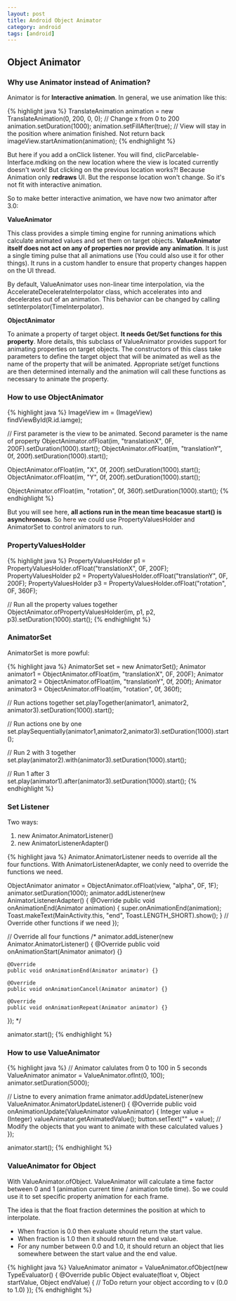 ```yaml
---
layout: post
title: Android Object Animator
category: android
tags: [android]
---
```


## Object Animator

### Why use Animator instead of Animation?

Animator is for **Interactive animation**. In general, we use animation like this: 

{% highlight java %}
TranslateAnimation animation = new TranslateAnimation(0, 200, 0, 0); // Change x from 0 to 200 animation.setDuration(1000); 
animation.setFillAfter(true); // View will stay in the position where animation finished. Not return back 
imageView.startAnimation(animation);
{% endhighlight %}

But here if you add a onClick listener. You will find, clicParcelable-Interface.mdking on the new location where the view is located currently doesn't work! But clicking on the previous location works?! Because Animation only **redraws** UI. But the response location won't change. So it's not fit with interactive animation.

So to make better interactive animation, we have now two animator after 3.0:

**ValueAnimator**

This class provides a simple timing engine for running animations which calculate animated values and set them on target objects. **ValueAnimator itself does not act on any of properties nor provide any animation**. It is just a single timing pulse that all animations use (You could also use it for other things). It runs in a custom handler to ensure that property changes happen on the UI thread.

By default, ValueAnimator uses non-linear time interpolation, via the AccelerateDecelerateInterpolator class, which accelerates into and decelerates out of an animation. This behavior can be changed by calling setInterpolator(TimeInterpolator).

**ObjectAnimator**

To animate a property of target object. **It needs Get/Set functions for this property**. More details, this subclass of ValueAnimator provides support for animating properties on target objects. The constructors of this class take parameters to define the target object that will be animated as well as the name of the property that will be animated. Appropriate set/get functions are then determined internally and the animation will call these functions as necessary to animate the property.

### How to use ObjectAnimator

{% highlight java %}
ImageView im = (ImageView) findViewById(R.id.iamge);

// First parameter is the view to be animated. Second parameter is the name of property
ObjectAnimator.ofFloat(im, "translationX", 0F, 200F).setDuration(1000).start(); 
ObjectAnimator.ofFloat(im, "translationY", 0f, 200f).setDuration(1000).start();

ObjectAnimator.ofFloat(im, "X", 0f, 200f).setDuration(1000).start(); 
ObjectAnimator.ofFloat(im, "Y", 0f, 200f).setDuration(1000).start();

ObjectAnimator.ofFloat(im, "rotation", 0f, 360f).setDuration(1000).start();
{% endhighlight %}

But you will see here, **all actions run in the mean time beacasue start() is asynchronous**. So here we could use PropertyValuesHolder and AnimatorSet to control animators to run.

### PropertyValuesHolder

{% highlight java %}
PropertyValuesHolder p1 = PropertyValuesHolder.ofFloat("translationX", 0F, 200F); PropertyValuesHolder p2 = PropertyValuesHolder.ofFloat("translationY", 0F, 200F); PropertyValuesHolder p3 = PropertyValuesHolder.ofFloat("rotation", 0F, 360F); 

// Run all the property values together 
ObjectAnimator.ofPropertyValuesHolder(im, p1, p2, p3).setDuration(1000).start();
{% endhighlight %}

### AnimatorSet

AnimatorSet is more powful:

{% highlight java %}
AnimatorSet set = new AnimatorSet(); 
Animator animator1 = ObjectAnimator.ofFloat(im, "translationX", 0F, 200F); 
Animator animator2 = ObjectAnimator.ofFloat(im, "translationY", 0f, 200f); 
Animator animator3 = ObjectAnimator.ofFloat(im, "rotation", 0f, 360f);

// Run actions together
set.playTogether(animator1, animator2, animator3).setDuration(1000).start();

// Run actions one by one
set.playSequentially(animator1,animator2,animator3).setDuration(1000).start();

// Run 2 with 3 together
set.play(animator2).with(animator3).setDuration(1000).start();

// Run 1 after 3
set.play(animator1).after(animator3).setDuration(1000).start();
{% endhighlight %}

### Set Listener

Two ways:
1. new Animator.AnimatorListener()
2. new AnimatorListenerAdapter()

{% highlight java %}
Animator.AnimatorListener needs to override all the four functions. With AnimatorListenerAdapter, we conly need to override the functions we need.

ObjectAnimator animator = ObjectAnimator.ofFloat(view, "alpha", 0F, 1F); 
animator.setDuration(1000); 
animator.addListener(new AnimatorListenerAdapter() { 
	@Override 
	public void onAnimationEnd(Animator animation) { 
		super.onAnimationEnd(animation); 
		Toast.makeText(MainActivity.this, "end", Toast.LENGTH_SHORT).show(); 
	}
	// Override other functions if we need
}); 

// Override all four functions
/*
animator.addListener(new Animator.AnimatorListener() { 
	@Override 
	public void onAnimationStart(Animator animator) {}

	@Override
	public void onAnimationEnd(Animator animator) {}

	@Override
	public void onAnimationCancel(Animator animator) {}

	@Override
	public void onAnimationRepeat(Animator animator) {}
});
*/

animator.start();
{% endhighlight %}

### How to use ValueAnimator

{% highlight java %}
// Animator calulates from 0 to 100 in 5 seconds 
ValueAnimator animator = ValueAnimator.ofInt(0, 100); 
animator.setDuration(5000); 

// Listne to every animation frame 
animator.addUpdateListener(new ValueAnimator.AnimatorUpdateListener() { 
	@Override 
	public void onAnimationUpdate(ValueAnimator valueAnimator) { 
		Integer value = (Integer) valueAnimator.getAnimatedValue(); 
		button.setText("" + value);
		// Modify the objects that you want to animate with these calculated values
	} 
});

animator.start();
{% endhighlight %}

### ValueAnimator for Object

With ValueAnimator.ofObject. ValueAnimator will calculate a time factor between 0 and 1 (animation current time / animation totle time). So we could use it to set specific property animation for each frame.

The idea is that the float fraction determines the position at which to interpolate. 

* When fraction is 0.0 then evaluate should return the start value. 
* When fraction is 1.0 then it should return the end value. 
* For any number between 0.0 and 1.0, it should return an object that lies somewhere between the start value and the end value.

{% highlight java %}
ValueAnimator animator = ValueAnimator.ofObject(new TypeEvaluator<Object>() { 
	@Override 
	public Object evaluate(float v, Object startValue, Object endValue) { 
		// ToDo return your object according to v (0.0 to 1.0)
});
{% endhighlight %}
